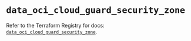 # `data_oci_cloud_guard_security_zone`

Refer to the Terraform Registry for docs: [`data_oci_cloud_guard_security_zone`](https://registry.terraform.io/providers/oracle/oci/6.18.0/docs/data-sources/cloud_guard_security_zone).

